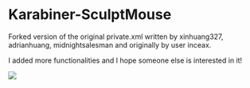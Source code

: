 # Karabiner-SculptMouse
Forked version of the original private.xml written by xinhuang327, adrianhuang, midnightsalesman and originally by user inceax.

I added more functionalities and I hope someone else is interested in it!

<img src="http://s12.postimg.org/ums8al4b1/Screenshot.png" />
